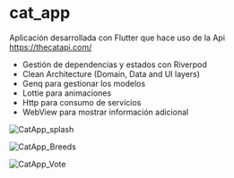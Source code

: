 # cat_app
 Aplicación desarrollada con Flutter que hace uso de la Api https://thecatapi.com/
 - Gestión de dependencias y estados con Riverpod
 - Clean Architecture (Domain, Data and UI layers)
 - Genq para gestionar los modelos
 - Lottie para animaciones
 - Http para consumo de servicios
 - WebView para mostrar información adicional

![CatApp_splash](https://github.com/user-attachments/assets/3e01626e-a251-47dd-91d2-ee34aabb087d)

![CatApp_Breeds](https://github.com/user-attachments/assets/cb491a46-8dca-4dec-b2c2-7c44887b6c56)

![CatApp_Vote](https://github.com/user-attachments/assets/cedd3d51-11d7-4fb8-a0f6-ee2252ba160e)
